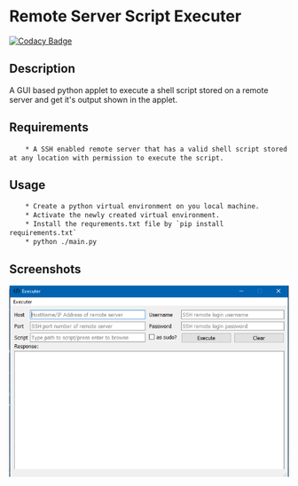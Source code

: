 # Remote Server Script Executer

[![Codacy Badge](https://api.codacy.com/project/badge/Grade/474331a8375f450baeb26eb9673fdff5)](https://www.codacy.com/manual/idaljeetsingh/remote-server-script-executer?utm_source=github.com&amp;utm_medium=referral&amp;utm_content=idaljeetsingh/remote-server-script-executer&amp;utm_campaign=Badge_Grade)

## Description
A GUI based python applet to execute a shell script stored on a remote server and get it's output shown in the applet.

## Requirements
	    * A SSH enabled remote server that has a valid shell script stored at any location with permission to execute the script.
	    
## Usage
        * Create a python virtual environment on you local machine.
        * Activate the newly created virtual environment.
        * Install the requrements.txt file by `pip install requirements.txt`
        * python ./main.py
	
## Screenshots
![1](/img/demo.png)
